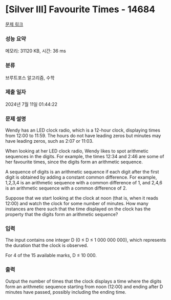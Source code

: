 # [Silver III] Favourite Times - 14684 

[문제 링크](https://www.acmicpc.net/problem/14684) 

### 성능 요약

메모리: 31120 KB, 시간: 36 ms

### 분류

브루트포스 알고리즘, 수학

### 제출 일자

2024년 7월 11일 01:44:22

### 문제 설명

<p>Wendy has an LED clock radio, which is a 12-hour clock, displaying times from 12:00 to 11:59. The hours do not have leading zeros but minutes may have leading zeros, such as 2:07 or 11:03.</p>

<p>When looking at her LED clock radio, Wendy likes to spot arithmetic sequences in the digits. For example, the times 12:34 and 2:46 are some of her favourite times, since the digits form an arithmetic sequence.</p>

<p>A sequence of digits is an arithmetic sequence if each digit after the first digit is obtained by adding a constant common difference. For example, 1,2,3,4 is an arithmetic sequence with a common difference of 1, and 2,4,6 is an arithmetic sequence with a common difference of 2.</p>

<p>Suppose that we start looking at the clock at noon (that is, when it reads 12:00) and watch the clock for some number of minutes. How many instances are there such that the time displayed on the clock has the property that the digits form an arithmetic sequence?</p>

### 입력 

 <p>The input contains one integer D (0 ≤ D ≤ 1 000 000 000), which represents the duration that the clock is observed.</p>

<p>For 4 of the 15 available marks, D ≤ 10 000.</p>

### 출력 

 <p>Output the number of times that the clock displays a time where the digits form an arithmetic sequence starting from noon (12:00) and ending after D minutes have passed, possibly including the ending time.</p>

